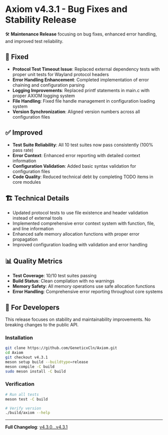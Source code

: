 # Axiom v4.3.1 - Bug Fixes and Stability Release

🛠️ **Maintenance Release** focusing on bug fixes, enhanced error handling, and improved test reliability.

## 🔧 Fixed

- **Protocol Test Timeout Issue**: Replaced external dependency tests with proper unit tests for Wayland protocol headers
- **Error Handling Enhancement**: Completed implementation of error chaining and configuration parsing
- **Logging Improvements**: Replaced printf statements in main.c with proper AXIOM logging system  
- **File Handling**: Fixed file handle management in configuration loading system
- **Version Synchronization**: Aligned version numbers across all configuration files

## ✅ Improved

- **Test Suite Reliability**: All 10 test suites now pass consistently (100% pass rate)
- **Error Context**: Enhanced error reporting with detailed context information
- **Configuration Validation**: Added basic syntax validation for configuration files
- **Code Quality**: Reduced technical debt by completing TODO items in core modules

## 🏗️ Technical Details

- Updated protocol tests to use file existence and header validation instead of external tools
- Implemented comprehensive error context system with function, file, and line information
- Enhanced safe memory allocation functions with proper error propagation
- Improved configuration loading with validation and error handling

## 📊 Quality Metrics

- **Test Coverage**: 10/10 test suites passing
- **Build Status**: Clean compilation with no warnings
- **Memory Safety**: All memory operations use safe allocation functions
- **Error Handling**: Comprehensive error reporting throughout core systems

## 🔄 For Developers

This release focuses on stability and maintainability improvements. No breaking changes to the public API.

### Installation

```bash
git clone https://github.com/GeneticxCln/Axiom.git
cd Axiom
git checkout v4.3.1
meson setup build --buildtype=release
meson compile -C build
sudo meson install -C build
```

### Verification

```bash
# Run all tests
meson test -C build

# Verify version
./build/axiom --help
```

---

**Full Changelog**: [v4.3.0...v4.3.1](https://github.com/GeneticxCln/Axiom/compare/v4.3.0...v4.3.1)
